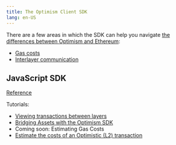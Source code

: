 ```yaml
---
title: The Optimism Client SDK
lang: en-US
---
```


There are a few areas in which the SDK can help you navigate [the differences between Optimism and Ethereum](../developers/build/differences/):


- [Gas costs](../developers/build/transaction-fees.md)
- [Interlayer communication](../developers/bridge/basics.md)

## JavaScript SDK

[Reference](https://sdk.optimism.io/)

Tutorials:
- [Viewing transactions between layers](https://github.com/ethereum-optimism/optimism-tutorial/tree/main/sdk-view-tx)
- [Bridging Assets with the Optimism SDK](https://github.com/ethereum-optimism/optimism-tutorial/tree/main/cross-dom-bridge)
- Coming soon: Estimating Gas Costs
- [Estimate the costs of an Optimistic (L2) transaction](https://github.com/ethereum-optimism/optimism-tutorial/tree/main/sdk-estimate-gas)